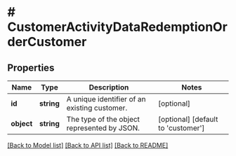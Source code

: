 # # CustomerActivityDataRedemptionOrderCustomer

## Properties

Name | Type | Description | Notes
------------ | ------------- | ------------- | -------------
**id** | **string** | A unique identifier of an existing customer. | [optional]
**object** | **string** | The type of the object represented by JSON. | [optional] [default to 'customer']

[[Back to Model list]](../../README.md#models) [[Back to API list]](../../README.md#endpoints) [[Back to README]](../../README.md)
